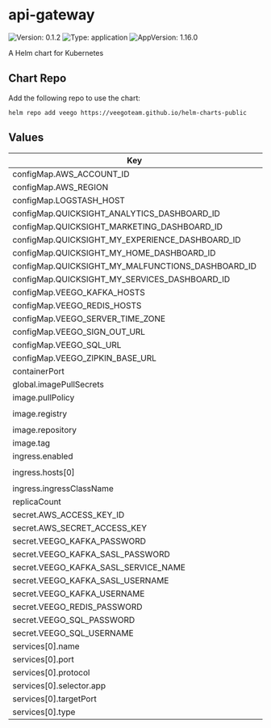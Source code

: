 # api-gateway

![Version: 0.1.2](https://img.shields.io/badge/Version-0.1.2-informational?style=flat-square) ![Type: application](https://img.shields.io/badge/Type-application-informational?style=flat-square) ![AppVersion: 1.16.0](https://img.shields.io/badge/AppVersion-1.16.0-informational?style=flat-square)

A Helm chart for Kubernetes

## Chart Repo

Add the following repo to use the chart:

```console
helm repo add veego https://veegoteam.github.io/helm-charts-public
```

## Values

| Key | Type | Default | Description |
|-----|------|---------|-------------|
| configMap.AWS_ACCOUNT_ID | string | `""` |  |
| configMap.AWS_REGION | string | `""` |  |
| configMap.LOGSTASH_HOST | string | `""` |  |
| configMap.QUICKSIGHT_ANALYTICS_DASHBOARD_ID | string | `""` |  |
| configMap.QUICKSIGHT_MARKETING_DASHBOARD_ID | string | `""` |  |
| configMap.QUICKSIGHT_MY_EXPERIENCE_DASHBOARD_ID | string | `""` |  |
| configMap.QUICKSIGHT_MY_HOME_DASHBOARD_ID | string | `""` |  |
| configMap.QUICKSIGHT_MY_MALFUNCTIONS_DASHBOARD_ID | string | `""` |  |
| configMap.QUICKSIGHT_MY_SERVICES_DASHBOARD_ID | string | `""` |  |
| configMap.VEEGO_KAFKA_HOSTS | string | `""` |  |
| configMap.VEEGO_REDIS_HOSTS | string | `""` |  |
| configMap.VEEGO_SERVER_TIME_ZONE | string | `"Asia/Jerusalem"` |  |
| configMap.VEEGO_SIGN_OUT_URL | string | `""` |  |
| configMap.VEEGO_SQL_URL | string | `""` |  |
| configMap.VEEGO_ZIPKIN_BASE_URL | string | `""` |  |
| containerPort | int | `8889` |  |
| global.imagePullSecrets | list | `[]` |  |
| image.pullPolicy | string | `"Always"` |  |
| image.registry | string | `"347694409649.dkr.ecr.us-west-2.amazonaws.com"` |  |
| image.repository | string | `"veego/api-gateway"` |  |
| image.tag | string | `"staging"` |  |
| ingress.enabled | bool | `true` |  |
| ingress.hosts[0] | string | `"api-gateway.example.domain"` |  |
| ingress.ingressClassName | string | `""` |  |
| replicaCount | int | `1` |  |
| secret.AWS_ACCESS_KEY_ID | string | `""` |  |
| secret.AWS_SECRET_ACCESS_KEY | string | `""` |  |
| secret.VEEGO_KAFKA_PASSWORD | string | `""` |  |
| secret.VEEGO_KAFKA_SASL_PASSWORD | string | `""` |  |
| secret.VEEGO_KAFKA_SASL_SERVICE_NAME | string | `""` |  |
| secret.VEEGO_KAFKA_SASL_USERNAME | string | `""` |  |
| secret.VEEGO_KAFKA_USERNAME | string | `""` |  |
| secret.VEEGO_REDIS_PASSWORD | string | `""` |  |
| secret.VEEGO_SQL_PASSWORD | string | `""` |  |
| secret.VEEGO_SQL_USERNAME | string | `""` |  |
| services[0].name | string | `"api-gateway-public"` |  |
| services[0].port | int | `80` |  |
| services[0].protocol | string | `"TCP"` |  |
| services[0].selector.app | string | `"api-gateway"` |  |
| services[0].targetPort | int | `8889` |  |
| services[0].type | string | `"NodePort"` |  |